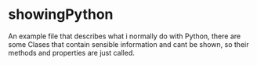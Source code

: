 # showingPython
An example file that describes what i normally do with Python, there are some Clases that contain sensible information and cant be shown, so their methods and properties are just called.
